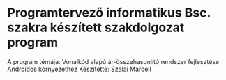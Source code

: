 # Programtervező informatikus Bsc. szakra készített szakdolgozat program
A program témája: Vonalkód alapú ár-összehasonlító rendszer fejlesztése Androidos környezethez
Készítette: Szalai Marcell
